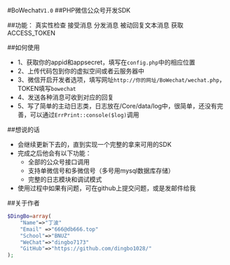 
#BoWechat`V1.0`
##PHP微信公众号开发SDK

##功能：
真实性检查
接受消息
分发消息
被动回复文本消息
获取ACCESS_TOKEN

##如何使用
* 1、获取你的appid和appsecret，填写在`config.php`中的相应位置
* 2、上传代码包到你的虚拟空间或者云服务器中
* 3、微信开启开发者选项，填写网址`http://你的网址/BoWechat/wechat.php`，TOKEN填写`bowechat`
* 4、发送各种消息可收到对应的回复
* 5、写了简单的主动日志类，日志放在/Core/data/log中，很简单，还没有完善，可以通过`ErrPrint::console($log)`调用

##想说的话
* 会继续更新下去的，直到实现一个完整的拿来可用的SDK
* 完成之后他会有以下功能：
    * 全部的公众号接口调用
    * 支持单微信号和多微信号（多号用mysql数据库存储）
    * 完整的日志模块和调试模式
* 使用过程中如果有问题，可在github上提交问题，或是发邮件给我


##关于作者
```PHP
$DingBo=array(
    "Name"=>"丁波"
    "Email" =>"666@db666.top"
    "School"=>"BNUZ"
    "WeChat"=>"dingbo7173"
    "GitHub"=>"https://github.com/dingbo1028/"
);
```
